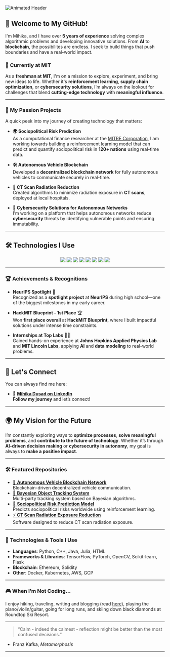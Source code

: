 ![Animated Header](https://github.com/mihikadusad/mihikadusad/blob/main/assets/github_intro_v3.gif)


## 🚀 Welcome to My GitHub!

I'm Mihika, and I have over **5 years of experience** solving complex algorithmic problems and developing innovative solutions. From **AI** to **blockchain**, the possibilites are endless. I seek to build things that push boundaries and have a real-world impact.

### 📍 **Currently at MIT**  
As a **freshman at MIT**, I'm on a mission to explore, experiment, and bring new ideas to life. Whether it's **reinforcement learning**, **supply chain optimization**, or **cybersecurity solutions**, I’m always on the lookout for challenges that blend **cutting-edge technology** with **meaningful influence**.

---

### 💼 **My Passion Projects**  
A quick peek into my journey of creating technology that matters: 

- **🌍 Sociopolitical Risk Prediction**  
  As a computational finance researcher at the [MITRE Corporation](https://www.mitre.org/), I am working towards building a reinforcement learning model that can predict and quantify sociopolitical risk in **120+ nations** using real-time data.

- **🛠️ Autonomous Vehicle Blockchain**  
  Developed a **decentralized blockchain network** for fully autonomous vehicles to communicate securely in real-time.

- **🏥 CT Scan Radiation Reduction**  
  Created algorithms to minimize radiation exposure in **CT scans**, deployed at local hospitals.

- **🌱 Cybersecurity Solutions for Autonomous Networks**  
  I’m working on a platform that helps autonomous networks reduce **cybersecurity** threats by identifying vulnerable points and ensuring immutability.

---

## 🛠️ **Technologies I Use**

<p align="center">
  <img src="https://img.shields.io/badge/Python-3.9-blue?logo=python&logoColor=yellow" />
  <img src="https://img.shields.io/badge/C%2B%2B-blue?logo=cplusplus&logoColor=white" />
  <img src="https://img.shields.io/badge/Java-orange?logo=java&logoColor=white" />
  <img src="https://img.shields.io/badge/HTML5-blue?logo=html5&logoColor=white" />
  <img src="https://img.shields.io/badge/Julia-blue?logo=julia&logoColor=white" />
  <img src="https://img.shields.io/badge/AI-red?logo=ai&logoColor=white" />
  <img src="https://img.shields.io/badge/Blockchain-lightgray?logo=ethereum&logoColor=green" />
  <img src="https://img.shields.io/badge/ML-green?logo=machinelearning&logoColor=white" />
</p>

---

### 🏆 **Achievements & Recognitions**

- **NeurIPS Spotlight** 🌟  
  Recognized as a **spotlight project** at **NeurIPS** during high school—one of the biggest milestones in my early career.

- **HackMIT Blueprint - 1st Place** 🏆  
  Won **first place overall** at **HackMIT Blueprint**, where I built impactful solutions under intense time constraints.

- **Internships at Top Labs** 🧑‍🔬  
  Gained hands-on experience at **Johns Hopkins Applied Physics Lab** and **MIT Lincoln Labs**, applying **AI** and **data modeling** to real-world problems.

---

## 🔗 **Let's Connect**  
You can always find me here:  

- 🔗 **[Mihika Dusad on LinkedIn](https://linkedin.com/in/mihika-dusad/)**  
  **Follow my journey** and let’s connect!

---

## 🌍 **My Vision for the Future**

I’m constantly exploring ways to **optimize processes**, **solve meaningful problems**, and **contribute to the future of technology**. Whether it’s through **AI-driven decision making** or **cybersecurity in autonomy**, my goal is always to **make a positive impact**.

---

### 🛠️ **Featured Repositories**  

- [🔗 **Autonomous Vehicle Blockchain Network**](https://github.com/HypeFL)  
  Blockchain-driven decentralized vehicle communication.
- [📡 **Bayesian Object Tracking System**](https://github.com/yourrepo)  
  Multi-party tracking system based on Bayesian algorithms.
- [🤖 **Sociopolitical Risk Prediction Model**](https://github.com/yourrepo)  
  Predicts sociopolitical risks worldwide using reinforcement learning.
- [⚡ **CT Scan Radiation Exposure Reduction**](https://github.com/yourrepo)  
  Software designed to reduce CT scan radiation exposure.

---

### 🔧 **Technologies & Tools I Use**

- **Languages**: Python, C++, Java, Julia, HTML  
- **Frameworks & Libraries**: TensorFlow, PyTorch, OpenCV, Scikit-learn, Flask  
- **Blockchain**: Ethereum, Solidity  
- **Other**: Docker, Kubernetes, AWS, GCP  

---

### 🎮 **When I’m Not Coding…**  
I enjoy hiking, traveling, writing and blogging (read [here](https://substack.com/@mihikadusad?utm_source=user-menu)), playing the piano/violin/guitar, going for long runs, and skiing down black diamonds at Roundtop Ski Resort.

---

> “Calm - indeed the calmest - reflection might be better than the most confused decisions.”
- Franz Kafka, *Metamorphosis*

---


